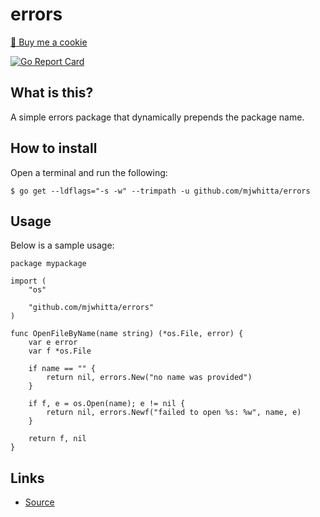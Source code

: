 # errors

<a href="https://www.buymeacoffee.com/mjwhitta">🍪 Buy me a cookie</a>

[![Go Report Card](https://goreportcard.com/badge/github.com/mjwhitta/errors)](https://goreportcard.com/report/github.com/mjwhitta/errors)

## What is this?

A simple errors package that dynamically prepends the package name.

## How to install

Open a terminal and run the following:

```
$ go get --ldflags="-s -w" --trimpath -u github.com/mjwhitta/errors
```

## Usage

Below is a sample usage:

```
package mypackage

import (
    "os"

    "github.com/mjwhitta/errors"
)

func OpenFileByName(name string) (*os.File, error) {
    var e error
    var f *os.File

    if name == "" {
        return nil, errors.New("no name was provided")
    }

    if f, e = os.Open(name); e != nil {
        return nil, errors.Newf("failed to open %s: %w", name, e)
    }

    return f, nil
}
```

## Links

- [Source](https://github.com/mjwhitta/errors)
